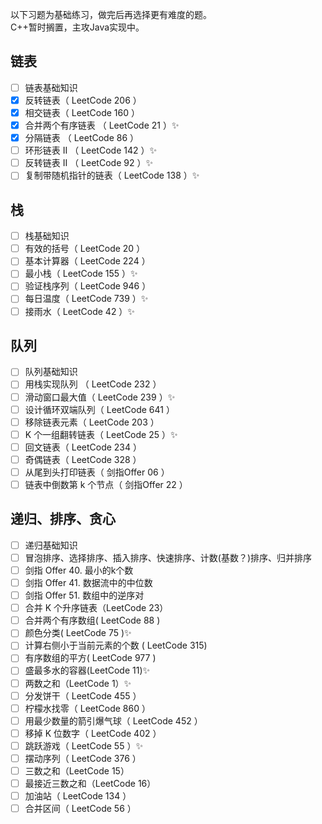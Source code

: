 以下习题为基础练习，做完后再选择更有难度的题。  
C++暂时搁置，主攻Java实现中。  
## 链表
- [ ] 链表基础知识  
- [x] 反转链表（ LeetCode 206 ）  
- [x] 相交链表（ LeetCode 160 ）  
- [x] 合并两个有序链表 （ LeetCode 21 ）✨  
- [x] 分隔链表 （ LeetCode 86 ）  
- [ ] 环形链表 II （ LeetCode 142 ）✨  
- [ ] 反转链表 II （ LeetCode 92 ）✨  
- [ ] 复制带随机指针的链表（ LeetCode 138 ）✨  
## 栈
- [ ] 栈基础知识  
- [ ] 有效的括号（ LeetCode 20 ）  
- [ ] 基本计算器（ LeetCode 224 ）  
- [ ] 最小栈（ LeetCode 155 ）✨  
- [ ] 验证栈序列（ LeetCode 946 ）  
- [ ] 每日温度（ LeetCode 739 ）✨  
- [ ] 接雨水（ LeetCode 42 ）✨  
## 队列
- [ ] 队列基础知识  
- [ ] 用栈实现队列 （ LeetCode 232 ）  
- [ ] 滑动窗口最大值（ LeetCode 239 ）✨  
- [ ] 设计循环双端队列（ LeetCode 641 ）  
- [ ] 移除链表元素（ LeetCode 203 ）  
- [ ] K 个一组翻转链表（ LeetCode 25 ）✨  
- [ ] 回文链表（ LeetCode 234 ）  
- [ ] 奇偶链表（ LeetCode 328 ）  
- [ ] 从尾到头打印链表（ 剑指Offer 06 ）  
- [ ] 链表中倒数第 k 个节点（ 剑指Offer 22 ）  
## 递归、排序、贪心
- [ ] 递归基础知识  
- [ ] 冒泡排序、选择排序、插入排序、快速排序、计数(基数？)排序、归并排序  
- [ ] 剑指 Offer 40. 最小的k个数  
- [ ] 剑指 Offer 41. 数据流中的中位数  
- [ ] 剑指 Offer 51. 数组中的逆序对  
- [ ] 合并 K 个升序链表（LeetCode 23）  
- [ ] 合并两个有序数组( LeetCode 88 )  
- [ ] 颜色分类( LeetCode 75 )✨  
- [ ] 计算右侧小于当前元素的个数 ( LeetCode 315)  
- [ ] 有序数组的平方( LeetCode 977 )  
- [ ] 盛最多水的容器(LeetCode 11)✨  
- [ ] 两数之和（LeetCode 1）✨  
- [ ] 分发饼干（ LeetCode 455 ）  
- [ ] 柠檬水找零（ LeetCode 860 ）  
- [ ] 用最少数量的箭引爆气球（ LeetCode 452 ）  
- [ ] 移掉 K 位数字（ LeetCode 402 ）  
- [ ] 跳跃游戏（ LeetCode 55 ）✨  
- [ ] 摆动序列（ LeetCode 376 ）  
- [ ] 三数之和（LeetCode 15）  
- [ ] 最接近三数之和（LeetCode 16）  
- [ ] 加油站（ LeetCode 134 ）  
- [ ] 合并区间（ LeetCode 56 ）  
